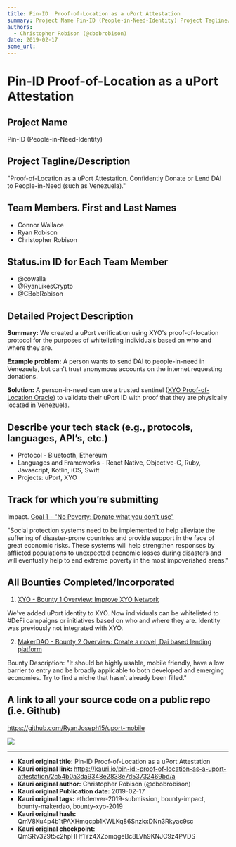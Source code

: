 ```yaml
---
title: Pin-ID  Proof-of-Location as a uPort Attestation
summary: Project Name Pin-ID (People-in-Need-Identity) Project Tagline/Description Proof-of-Location as a uPort Attestation. Confidently Donate or Lend DAI to People-in-Need (such as Venezuela). Team Members. First and Last Names Connor Wallace Ryan Robison Christopher Robison Status.im ID for Each Team Member @cowalla @RyanLikesCrypto @CBobRobison Detailed Project Description Summary- We created a uPort verification using XYOs proof-of-location protocol for the purposes of whitelisting individuals based
authors:
  - Christopher Robison (@cbobrobison)
date: 2019-02-17
some_url: 
---
```


# Pin-ID  Proof-of-Location as a uPort Attestation


## Project Name
Pin-ID (People-in-Need-Identity)

## Project Tagline/Description
"Proof-of-Location as a uPort Attestation. Confidently Donate or Lend DAI to People-in-Need (such as Venezuela)."

## Team Members. First and Last Names

- Connor Wallace
- Ryan Robison
- Christopher Robison

## Status.im ID for Each Team Member

- @cowalla
- @RyanLikesCrypto
- @CBobRobison


## Detailed Project Description
**Summary:** We created a uPort verification using XYO's proof-of-location protocol for the purposes of whitelisting individuals based on who and where they are.

**Example problem:** A person wants to send DAI to people-in-need in Venezuela, but can't trust anonymous accounts on the internet requesting donations.

**Solution:** A person-in-need can use a trusted sentinel ([XYO Proof-of-Location Oracle](https://medium.com/@Cooperzi/xyo-proof-of-location-17bce8d604f2)) to validate their uPort ID with proof that they are physically located in Venezuela.


## Describe your tech stack (e.g., protocols, languages, API’s, etc.)

- Protocol - Bluetooth, Ethereum
- Languages and Frameworks - React Native, Objective-C, Ruby, Javascript, Kotlin, iOS, Swift
- Projects: uPort, XYO


## Track for which you’re submitting

Impact. [Goal 1 - "No Poverty: Donate what you don't use"](https://www.un.org/sustainabledevelopment/poverty/)

"Social protection systems need to be implemented to help alleviate the suffering of disaster-prone countries and provide support in the face of great economic risks. These systems will help strengthen responses by afflicted populations to unexpected economic losses during disasters and will eventually help to end extreme poverty in the most impoverished areas."

## All Bounties Completed/Incorporated

1. [XYO - Bounty 1 Overview: Improve XYO Network](https://kauri.io/article/6ee2ef1828dd482582eafd2bfe930b64/v3/xyo-sponsor-bounty-at-ethdenver-2019!)

We've added uPort identity to XYO. Now individuals can be whitelisted to #DeFi campaigns or initiatives based on who and where they are. Identity was previously not integrated with XYO.

2. [MakerDAO - Bounty 2 Overview: Create a novel, Dai based lending platform](platformhttps://kauri.io/article/1aa7db4858614e21b0446a03680b9846/v1/makerdao-sponsor-bounty-at-ethdenver-2019!)

Bounty Description: "It should be highly usable, mobile friendly, have a low barrier to entry and be broadly applicable to both developed and emerging economies. Try to find a niche that hasn’t already been filled."


## A link to all your source code on a public repo (i.e. Github)

https://github.com/RyanJoseph15/uport-mobile


![](https://ipfs.infura.io/ipfs/QmUxXb6VeaLGmKTNdkNycuYmoX1mzNRjzPKfEEkGvHaePd)







---

- **Kauri original title:** Pin-ID  Proof-of-Location as a uPort Attestation
- **Kauri original link:** https://kauri.io/pin-id:-proof-of-location-as-a-uport-attestation/2c54b0a3da9348e2838e7d53732469bd/a
- **Kauri original author:** Christopher Robison (@cbobrobison)
- **Kauri original Publication date:** 2019-02-17
- **Kauri original tags:** ethdenver-2019-submission, bounty-impact, bounty-makerdao, bounty-xyo-2019
- **Kauri original hash:** QmV8Ku4p4b1tPAXHmqcpb1KWLKq86SnzkxDNn3Rkyac9sc
- **Kauri original checkpoint:** QmSRv329t5c2hpHHf1Yz4XZomqgeBc8LVh9KNJC9z4PVDS



